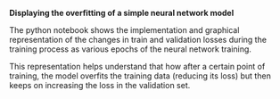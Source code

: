 __**Displaying the overfitting of a simple neural network model**__

The python notebook shows the implementation and graphical representation of the changes in train and validation losses during the training process as various epochs of the neural network training.

This representation helps understand that how after a certain point of training, the model overfits the training data (reducing its loss) but then keeps on increasing the loss in the validation set.
